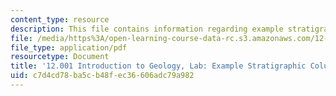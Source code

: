 ```yaml
---
content_type: resource
description: This file contains information regarding example stratigraphic column.
file: /media/https%3A/open-learning-course-data-rc.s3.amazonaws.com/12-001-introduction-to-geology-fall-2013/c7d4cd78ba5cb48fec36606adc79a982_MIT12_001F13_Lab6-ExStraCo.pdf
file_type: application/pdf
resourcetype: Document
title: '12.001 Introduction to Geology, Lab: Example Stratigraphic Column'
uid: c7d4cd78-ba5c-b48f-ec36-606adc79a982
---
```

